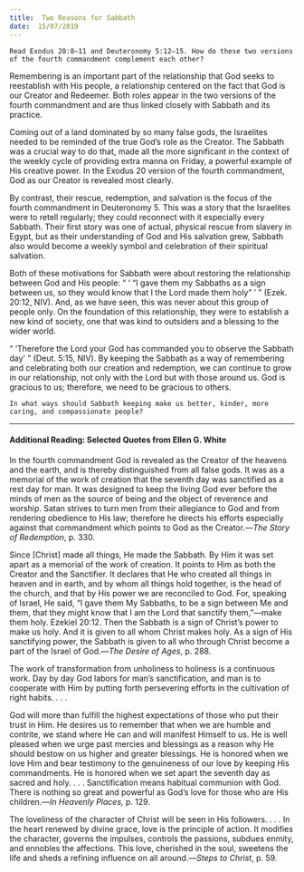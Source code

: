 ```yaml
---
title:  Two Reasons for Sabbath
date:  15/07/2019
---
```


`Read Exodus 20:8–11 and Deuteronomy 5:12–15. How do these two versions of the fourth commandment complement each other?`

Remembering is an important part of the relationship that God seeks to reestablish with His people, a relationship centered on the fact that God is our Creator and Redeemer. Both roles appear in the two versions of the fourth commandment and are thus linked closely with Sabbath and its practice.

Coming out of a land dominated by so many false gods, the Israelites needed to be reminded of the true God’s role as the Creator. The Sabbath was a crucial way to do that, made all the more significant in the context of the weekly cycle of providing extra manna on Friday, a powerful example of His creative power. In the Exodus 20 version of the fourth commandment, God as our Creator is revealed most clearly.

By contrast, their rescue, redemption, and salvation is the focus of the fourth commandment in Deuteronomy 5. This was a story that the Israelites were to retell regularly; they could reconnect with it especially every Sabbath. Their first story was one of actual, physical rescue from slavery in Egypt, but as their understanding of God and His salvation grew, Sabbath also would become a weekly symbol and celebration of their spiritual salvation.

Both of these motivations for Sabbath were about restoring the relationship between God and His people: “ ‘ “I gave them my Sabbaths as a sign between us, so they would know that I the Lord made them holy” ’ ” (Ezek. 20:12, NIV). And, as we have seen, this was never about this group of people only. On the foundation of this relationship, they were to establish a new kind of society, one that was kind to outsiders and a blessing to the wider world.

“ ‘Therefore the Lord your God has commanded you to observe the Sabbath day’ ” (Deut. 5:15, NIV). By keeping the Sabbath as a way of remembering and celebrating both our creation and redemption, we can continue to grow in our relationship, not only with the Lord but with those around us. God is gracious to us; therefore, we need to be gracious to others.

`In what ways should Sabbath keeping make us better, kinder, more caring, and compassionate people?`

---

#### Additional Reading: Selected Quotes from Ellen G. White

In the fourth commandment God is revealed as the Creator of the heavens and the earth, and is thereby distinguished from all false gods. It was as a memorial of the work of creation that the seventh day was sanctified as a rest day for man. It was designed to keep the living God ever before the minds of men as the source of being and the object of reverence and worship. Satan strives to turn men from their allegiance to God and from rendering obedience to His law; therefore he directs his efforts especially against that commandment which points to God as the Creator.—_The Story of Redemption_, p. 330.

Since [Christ] made all things, He made the Sabbath. By Him it was set apart as a memorial of the work of creation. It points to Him as both the Creator and the Sanctifier. It declares that He who created all things in heaven and in earth, and by whom all things hold together, is the head of the church, and that by His power we are reconciled to God. For, speaking of Israel, He said, “I gave them My Sabbaths, to be a sign between Me and them, that they might know that I am the Lord that sanctify them,”—make them holy. Ezekiel 20:12. Then the Sabbath is a sign of Christ’s power to make us holy. And it is given to all whom Christ makes holy. As a sign of His sanctifying power, the Sabbath is given to all who through Christ become a part of the Israel of God.—_The Desire of Ages_, p. 288. 

The work of transformation from unholiness to holiness is a continuous work. Day by day God labors for man’s sanctification, and man is to cooperate with Him by putting forth persevering efforts in the cultivation of right habits. . . . 

God will more than fulfill the highest expectations of those who put their trust in Him. He desires us to remember that when we are humble and contrite, we stand where He can and will manifest Himself to us. He is well pleased when we urge past mercies and blessings as a reason why He should bestow on us higher and greater blessings. He is honored when we love Him and bear testimony to the genuineness of our love by keeping His commandments. He is honored when we set apart the seventh day as sacred and holy. . . . Sanctification means habitual communion with God. There is nothing so great and powerful as God’s love for those who are His children.—_In Heavenly Places,_ p. 129. 

The loveliness of the character of Christ will be seen in His followers. . . . In the heart renewed by divine grace, love is the principle of action. It modifies the character, governs the impulses, controls the passions, subdues enmity, and ennobles the affections. This love, cherished in the soul, sweetens the life and sheds a refining influence on all around.—_Steps to Christ_, p. 59. 